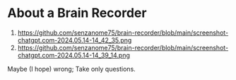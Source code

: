 # About a Brain Recorder


1) https://github.com/senzanome75/brain-recorder/blob/main/screenshot-chatgpt.com-2024.05.14-14_42_35.png
2) https://github.com/senzanome75/brain-recorder/blob/main/screenshot-chatgpt.com-2024.05.14-14_39_14.png

Maybe (I hope) wrong; Take only questions.
